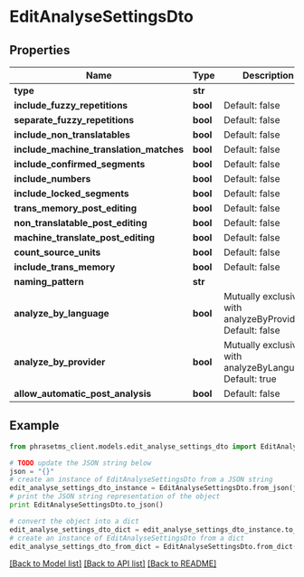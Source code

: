 # EditAnalyseSettingsDto

## Properties

| Name                                    | Type     | Description                                               | Notes      |
| --------------------------------------- | -------- | --------------------------------------------------------- | ---------- |
| **type**                                | **str**  |                                                           | [optional] |
| **include_fuzzy_repetitions**           | **bool** | Default: false                                            | [optional] |
| **separate_fuzzy_repetitions**          | **bool** | Default: false                                            | [optional] |
| **include_non_translatables**           | **bool** | Default: false                                            | [optional] |
| **include_machine_translation_matches** | **bool** | Default: false                                            | [optional] |
| **include_confirmed_segments**          | **bool** | Default: false                                            | [optional] |
| **include_numbers**                     | **bool** | Default: false                                            | [optional] |
| **include_locked_segments**             | **bool** | Default: false                                            | [optional] |
| **trans_memory_post_editing**           | **bool** | Default: false                                            | [optional] |
| **non_translatable_post_editing**       | **bool** | Default: false                                            | [optional] |
| **machine_translate_post_editing**      | **bool** | Default: false                                            | [optional] |
| **count_source_units**                  | **bool** | Default: false                                            | [optional] |
| **include_trans_memory**                | **bool** | Default: false                                            | [optional] |
| **naming_pattern**                      | **str**  |                                                           | [optional] |
| **analyze_by_language**                 | **bool** | Mutually exclusive with analyzeByProvider. Default: false | [optional] |
| **analyze_by_provider**                 | **bool** | Mutually exclusive with analyzeByLanguage. Default: true  | [optional] |
| **allow_automatic_post_analysis**       | **bool** | Default: false                                            | [optional] |

## Example

```python
from phrasetms_client.models.edit_analyse_settings_dto import EditAnalyseSettingsDto

# TODO update the JSON string below
json = "{}"
# create an instance of EditAnalyseSettingsDto from a JSON string
edit_analyse_settings_dto_instance = EditAnalyseSettingsDto.from_json(json)
# print the JSON string representation of the object
print EditAnalyseSettingsDto.to_json()

# convert the object into a dict
edit_analyse_settings_dto_dict = edit_analyse_settings_dto_instance.to_dict()
# create an instance of EditAnalyseSettingsDto from a dict
edit_analyse_settings_dto_from_dict = EditAnalyseSettingsDto.from_dict(edit_analyse_settings_dto_dict)
```

[[Back to Model list]](../README.md#documentation-for-models) [[Back to API list]](../README.md#documentation-for-api-endpoints) [[Back to README]](../README.md)
